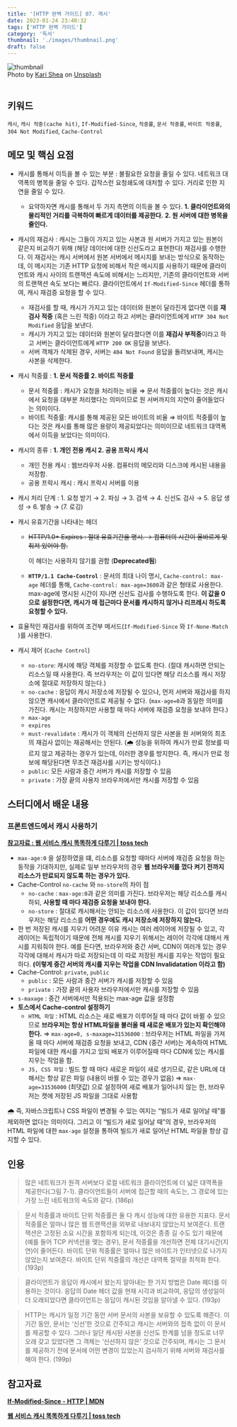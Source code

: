 ```yaml
---
title: '[HTTP 완벽 가이드] 07. 캐시'
date: 2023-01-24 23:40:32
tags: ['HTTP 완벽 가이드']
category: '독서'
thumbnail: './images/thumbnail.png'
draft: false
---
```


<div class="unsplash-wrapper">
<img class="unsplash-thumbnail-image" alt="thumbnail" src="./images/thumbnail.png" />
<div class="unsplash-author">
Photo by <a href="https://unsplash.com/@karishea?utm_source=unsplash&utm_medium=referral&utm_content=creditCopyText">Kari Shea</a>
   on  <a href="https://unsplash.com/ko/%EC%82%AC%EC%A7%84/eMzblc6JmXM?utm_source=unsplash&utm_medium=referral&utm_content=creditCopyText">Unsplash</a>
</div>
</div>

<br>

## 키워드

`캐시`, `캐시 적중(cache hit)`, `If-Modified-Since`, `적중률`, `문서 적중률`, `바이트 적중률`, `304 Not Modified`, `Cache-Control`

## 메모 및 핵심 요점

- 캐시를 통해서 이득을 볼 수 있는 부분 : 불필요한 요청을 줄일 수 있다. 네트워크 대역폭의 병목을 줄일 수 있다. 갑작스런 요청쇄도에 대처할 수 있다. 거리로 인한 지연을 줄일 수 있다.
  - 요약하자면 캐시를 통해서 두 가지 측면의 이득을 볼 수 있다. **1. 클라이언트와의 물리적인 거리를 극복하여 빠르게 데이터를 제공한다.** **2. 원 서버에 대한 병목을 줄인다.**
- 캐시의 재검사 : 캐시는 그들이 가지고 있는 사본과 원 서버가 가지고 있는 원본이 같은지 비교하기 위해 (해당 데이터에 대한 신선도라고 표현한다) 재검사를 수행한다. 이 재검사는 캐시 서버에서 원본 서버에서 메시지를 보내는 방식으로 동작하는데, 이 메시지는 기존 HTTP 요청에 비해서 작은 메시지를 사용하기 때문에 클라이언트와 캐시 사이의 트랜잭션 속도에 비해서는 느리지만, 기존의 클라이언트와 서버의 트랜잭션 속도 보다는 빠르다.
  클라이언트에서 `If-Modified-Since` 헤더를 통하여, 캐시 재검증 요청을 할 수 있다.
  - 재검사를 할 때, 캐시가 가지고 있는 데이터와 원본이 달라진게 없다면 이를 **재검사 적중** (혹은 느린 적중) 이라고 하고 서버는 클라이언트에게 `HTTP 304 Not Modified` 응답을 보낸다.
  - 캐시가 가지고 있는 데이터와 원본이 달라졌다면 이를 **재검사 부적중**이라고 하고 서버는 클라이언트에게 `HTTP 200 OK` 응답을 보낸다.
  - 서버 객체가 삭제된 경우, 서버는 `404 Not Found` 응답을 돌려보내며, 캐시는 사본을 삭제한다.
- 캐시 적중률 : **1. 문서 적중률 2. 바이트 적중률**
  - 문서 적중률 : 캐시가 요청을 처리하는 비율 ⇒ 문서 적중률이 높다는 것은 캐시에서 요청을 대부분 처리했다는 의미이므로 원 서버까지의 지연이 줄어들었다는 의미이다.
  - 바이트 적중률: 캐시를 통해 제공된 모든 바이트의 비율 ⇒ 바이트 적중률이 높다는 것은 캐시를 통해 많은 용량이 제공되었다는 의미이므로 네트워크 대역폭에서 이득을 보았다는 의미이다.
- 캐시의 종류 : **1. 개인 전용 캐시 2. 공용 프락시 캐시**
  - 개인 전용 캐시 : 웹브라우저 사용. 컴퓨터의 메모리와 디스크에 캐시된 내용을 저장함.
  - 공용 프락시 캐시 : 캐시 프락시 서버를 이용
- 캐시 처리 단계 : 1. 요청 받기 → 2. 파싱 → 3. 검색 → 4. 신선도 검사 → 5. 응답 생성 → 6. 발송 → (7. 로깅)
- 캐시 유효기간을 나타내는 헤더

  - ~~HTTP/1.0+ Expires : 절대 유효기간을 명시. → 컴퓨터의 시간이 올바르게 맞춰져 있어야 함.~~

    이 헤더는 사용하지 않기를 권함 (**Deprecated됨**)

  - **`HTTP/1.1 Cache-Control`** : 문서의 최대 나이 명시, `Cache-control: max-age` 헤더를 통해, `Cache-control: max-age=3600`과 같은 형태로 사용한다. max-age에 명시된 시간이 지나면 신선도 검사를 수행하도록 한다. **이 값을 0으로 설정한다면, 캐시가 매 접근마다 문서를 캐시하지 않거나 리프레시 하도록 요청할 수 있다.**

- 효율적인 재검사를 위하여 조건부 메서드(`If-Modified-Since` 와 `If-None-Match` )를 사용한다.
- 캐시 제어 (`Cache Control`)

  - `no-store`: 캐시에 해당 객체를 저장할 수 없도록 한다. (절대 캐시하면 안되는 리소스일 때 사용한다. 즉 브라우저는 이 값이 있다면 해당 리소스를 캐시 저장소에 절대로 저장하지 않는다.)
  - `no-cache` : 응답이 캐시 저장소에 저장될 수 있으나, 먼저 서버와 재검사를 하지 않으면 캐시에서 클라이언트로 제공될 수 없다. (`max-age=0`과 동일한 의미를 가진다. 캐시는 저장하지만 사용할 때 마다 서버에 재검증 요청을 보내야 한다.)
  - `max-age`
  - `expires`
  - `must-revalidate` : 캐시가 이 객체의 신선하지 않은 사본을 원 서버와의 최초의 재검사 없이는 재공해서는 안된다. (🌧️ 성능을 위하여 캐시가 만료 정보를 따르지 않고 제공하는 경우가 있는데, 이러한 경우를 방지한다. 즉, 캐시가 만료 정보에 해당된다면 무조건 재검사를 시키는 방식이다.)
  - `public`: 모든 사람과 중간 서버가 캐시를 저장할 수 있음
  - `private` : 가장 끝의 사용자 브라우저에서만 캐시를 저장할 수 있음

## 스터디에서 배운 내용

### 프론트엔드에서 캐시 사용하기

**[참고자료 : 웹 서비스 캐시 똑똑하게 다루기 | toss tech](https://toss.tech/article/smart-web-service-cache)**

- `max-age:0` 을 설정하였을 떄, 리소스를 요청할 때마다 서버에 재검증 요청을 하는 동작을 기대하지만, 실제로 일부 브라우저의 경우 **웹 브라우저를 껐다 켜기 전까지 리소스가 만료되지 않도록 하는 경우가 있다.**
- Cache-Control `no-cache` 와 `no-store`의 차이 점
  - `no-cache` : `max-age:0`과 같은 의미를 가진다. 브라우저는 해당 리소스를 캐시하되, **사용할 때 마다 재검증 요청을 보내야 한다.**
  - `no-store` : 절대로 캐시해서는 안되는 리소스에 사용한다. 이 값이 있다면 브라우저는 해당 리소스를 **어떤 경우에도 캐시 저장소에 저장하지 않는다.**
- 한 번 저장된 캐시를 지우기 어려운 이유
  캐시는 여러 레이어에 저장될 수 있고, 각 레이어는 독립적이기 때문에 전체 캐시를 지우기 위해서는 레이어 각각에 대해서 캐시를 지워줘야 한다. 예를 든다면, 브라우저와 중간 서버, CDN이 여러개 있는 경우 각각에 대해서 캐시가 따로 저장되는데 이 따로 저장된 캐시를 지우는 작업이 필요하다. **(이렇게 중간 서버의 캐시를 지우는 작업을 CDN Invalidatation 이라고 함)**
- Cache-Control: `private`, `public`
  - `public` : 모든 사람과 중간 서버가 캐시를 저장할 수 있음
  - `private` : 가장 끝의 사용자 브라우저에서만 캐시를 저장할 수 있음
- `s-maxage` : 중간 서버에서만 적용되는 max-age 값을 설정함
- **토스에서 Cache-control 설정하기**
  - `HTML 파일` : HTML 리소스는 새로 배포가 이루어질 때 마다 값이 바뀔 수 있으므로 **브라우저는 항상 HTML파일을 불러올 때 새로운 배포가 있는지 확인해야 한다.**
    ⇒ `max-age=0, s-maxage=31536000` : 브라우저는 HTML 파일을 가져올 때 마다 서버에 재검증 요청을 보내고, CDN (중간 서버)는 계속하여 HTML 파일에 대한 캐시를 가지고 있되 배포가 이루어질때 마다 CDN에 있는 캐시를 지우는 작업을 함.
  - `JS, CSS 파일` : 빌드 할 때 마다 새로운 파일이 새로 생기므로, 같은 URL에 대해서는 항상 같은 파일 (내용이 바뀔 수 있는 경우가 없음)
    ⇒ `max-age=31536000` (최댓값) 으로 설정하여 새로 배포가 일어나지 않는 한, 브라우저는 캣에 저장된 JS 파일을 그대로 사용함

🌧️ 즉, 자바스크립트나 CSS 파일이 변경될 수 있는 여지는 “빌드가 새로 일어날 때”를 제외하면 없다는 의미이다. 그리고 이 “빌드가 새로 일어날 때”의 경우, 브라우저의 HTML 파일에 대한 `max-age` 설정을 통하여 빌드가 새로 일어난 HTML 파일을 항상 감지할 수 있다.

## 인용

> 많은 네트워크가 원격 서버보다 로컬 네트워크 클라이언트에 더 넓은 대역폭을 제공한다(그림 7-1). 클라이언트들이 서버에 접근할 때의 속도는, 그 경로에 있는 가장 느린 네트워크의 속도와 같다. (186p)

> 문서 적중률과 바이트 단위 적중률은 둘 다 캐시 성능에 대한 유용한 지표다. 문서 적중률은 얼마나 많은 웹 트랜잭션을 외부로 내보내지 않았는지 보여준다. 트랜잭션은 고정된 소요 시간을 포함하게 되는데, 이것은 종종 길 수도 있기 때문에(예를 들어 TCP 커넥션을 맺는 경우), 문서 적중률을 개선하면 전체 대기시간(지연)이 줄어든다. 바이트 단위 적중률은 얼마나 많은 바이트가 인터넷으로 나가지 않았는지 보여준다. 바이트 단위 적중률의 개선은 대역폭 절약을 최적화 한다. (193p)

> 클라이언트가 응답이 캐시에서 왔는지 알아내는 한 가지 방법은 Date 헤더를 이용하는 것이다. 응답의 Date 헤더 값을 현재 시각과 비교하여, 응답의 생성일이 더 오래되었다면 클라이언트는 응답이 캐시된 것임을 알아낼 수 있다. (193p)

> HTTP는 캐시가 일정 기간 동안 서버 문서의 사본을 보유할 수 있도록 해준다. 이 기간 동안, 문서는 ‘신선’한 것으로 간주되고 캐시는 서버와의 접촉 없이 이 문서를 제공할 수 있다. 그러나 일단 캐시된 사본을 신선도 한계를 넘을 정도로 너무 오래 갖고 있었다면 그 객체는 ‘신선하지 않은’ 것으로 간주되며, 캐시는 그 문서를 제공하기 전에 문서에 어떤 변경이 있었는지 검사하기 위해 서버와 재검사를 해야 한다. (199p)

## 참고자료

**[If-Modified-Since - HTTP | MDN](https://www.notion.so/07-f48b0105e0f64dfca26445157c93a096)**

**[웹 서비스 캐시 똑똑하게 다루기 | toss tech](https://toss.tech/article/smart-web-service-cache)**
